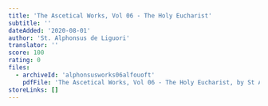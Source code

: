 ```yaml
---
title: 'The Ascetical Works, Vol 06 - The Holy Eucharist'
subtitle: ''
dateAdded: '2020-08-01'
author: 'St. Alphonsus de Liguori'
translator: ''
score: 100
rating: 0
files:
  - archiveId: 'alphonsusworks06alfouoft'
    pdfFile: 'The Ascetical Works, Vol 06 - The Holy Eucharist, by St Alphonsus de Liguori.pdf'
storeLinks: []
---
```


